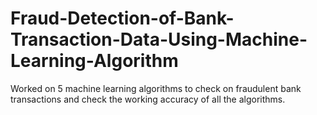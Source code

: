 # Fraud-Detection-of-Bank-Transaction-Data-Using-Machine-Learning-Algorithm
Worked on 5 machine learning algorithms to check on fraudulent bank transactions and check the working accuracy of all the algorithms.
